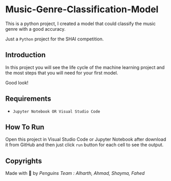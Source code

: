 # Music-Genre-Classification-Model
This is a python project, I created a model that could classify the music genre with a good accuracy.


Just a `Python` project for the SHAI competition.

## Introduction

In this project you will see the life cycle of the machine learning project and the most steps that you will need for your first model.

Good look!

## Requirements

- `Jupyter Notebook OR Visual Studio Code`

## How To Run

Open this project in Visual Studio Code or Jupyter Notebook after download it from GitHub and then just click `run` button for each cell to see the output.


## Copyrights

Made with 🤍 by *Penguins Team : Alharth, Ahmad, Shayma, Fahed*
